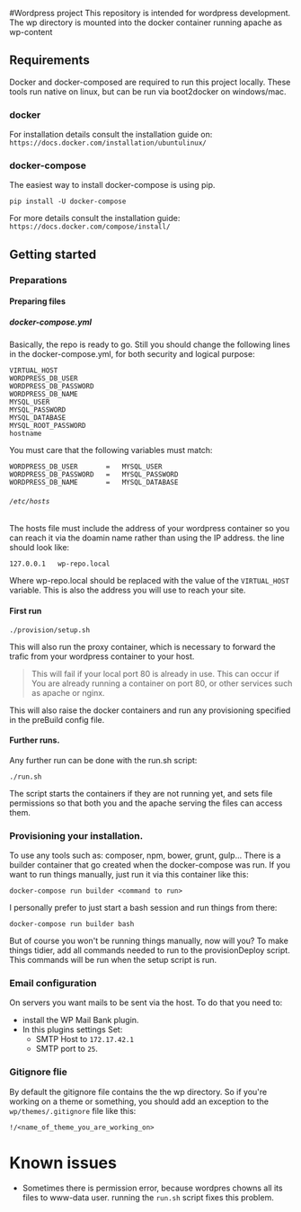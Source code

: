 #Wordpress project
This repository is intended for wordpress development.
The wp directory is mounted into the docker container running apache as
wp-content

## Requirements
Docker and docker-composed are required to run this project locally.
These tools run native on linux, but can be run via boot2docker on windows/mac.

### docker
For installation details consult the installation guide on:
`https://docs.docker.com/installation/ubuntulinux/`

### docker-compose
The easiest way to install docker-compose is using pip.
```
pip install -U docker-compose
```
For more details consult the installation guide:
`https://docs.docker.com/compose/install/`

## Getting started

### Preparations

#### Preparing files

##### docker-compose.yml

Basically, the repo is ready to go. Still you should change the following
lines in the docker-compose.yml, for both security and logical purpose:
```
VIRTUAL_HOST
WORDPRESS_DB_USER
WORDPRESS_DB_PASSWORD
WORDPRESS_DB_NAME
MYSQL_USER
MYSQL_PASSWORD
MYSQL_DATABASE
MYSQL_ROOT_PASSWORD
hostname
```
You must care that the following variables must match:
```
WORDPRESS_DB_USER       =   MYSQL_USER
WORDPRESS_DB_PASSWORD   =   MYSQL_PASSWORD
WORDPRESS_DB_NAME       =   MYSQL_DATABASE
```
###### `/etc/hosts`

The hosts file must include the address of your wordpress container
 so you can reach it via the doamin name rather than using the IP address.
the line should look like:
```
127.0.0.1   wp-repo.local
```
Where wp-repo.local should be replaced with the value of the `VIRTUAL_HOST`
variable. This is also the address you will use to reach your site.
#### First run

```
./provision/setup.sh
```
This will also run the proxy container, which is necessary to forward the trafic
from your wordpress container to your host.
>This will fail if your local port 80
is already in use.
This can occur if You are already running a container on port 80,
or other services such as apache or nginx.

This will also raise the docker containers and run any provisioning specified
in the preBuild config file.

#### Further runs.

Any further run can be done with the run.sh script:
```
./run.sh
```
The script starts the containers if they are not running yet, and sets file
permissions so that both you and the apache serving the files can access them.

### Provisioning your installation.

To use any tools such as: composer, npm, bower, grunt, gulp... There is a
builder container that go created when the docker-compose was run.
If you want to run things manually, just run it via this container like this:
```
docker-compose run builder <command to run>
```
I personally prefer to just start a bash session and run things from there:
```
docker-compose run builder bash
```

But of course you won't be running things manually, now will you?
To make things tidier, add all commands needed to run to the provisionDeploy
script. This commands will be run when the setup script is run.

### Email configuration
On servers you want mails to be sent via the host. To do that you need to:
* install the WP Mail Bank plugin.
* In this plugins settings Set:
    * SMTP Host to `172.17.42.1`
    * SMTP port to `25`.

### Gitignore flie

By default the gitignore file contains the the wp directory. So if you're working on a theme or something, you should add an exception to the `wp/themes/.gitignore` file like this:
```
!/<name_of_theme_you_are_working_on>
```
# Known issues

* Sometimes there is permission error, because wordpres chowns all its files
to www-data user. running the `run.sh` script fixes this problem.
